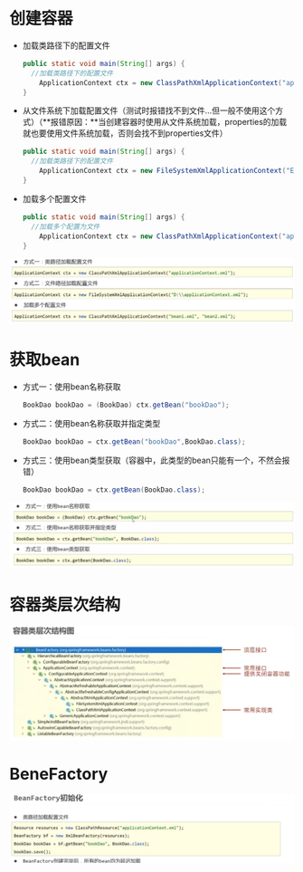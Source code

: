 # 创建容器

+ 加载类路径下的配置文件

  ```java
  public static void main(String[] args) {
  	//加载类路径下的配置文件
      ApplicationContext ctx = new ClassPathXmlApplicationContext("applicationContext.xml");
  }
  ```

+ 从文件系统下加载配置文件（测试时报错找不到文件...但一般不使用这个方式）（**报错原因：**当创建容器时使用从文件系统加载，properties的加载就也要使用文件系统加载，否则会找不到properties文件）

  ```java
  public static void main(String[] args) {
  	//加载类路径下的配置文件
      ApplicationContext ctx = new FileSystemXmlApplicationContext("E:\\Projects\\Java\\JavaSSM\\spring_07_di_autoware\\src\\main\\resources\\applicationContext.xml");
  }
  ```

+ 加载多个配置文件

  ```java
  public static void main(String[] args) {
  	//加载多个配置为文件
      ApplicationContext ctx = new ClassPathXmlApplicationContext("applicationContext1.xml","applicationContext2.xml");
  }
  ```

![image-20230225214709041](./assets/image-20230225214709041.png)

# 获取bean

+ 方式一：使用bean名称获取

  ```java
  BookDao bookDao = (BookDao) ctx.getBean("bookDao");
  ```

+ 方式二：使用bean名称获取并指定类型

  ```java
  BookDao bookDao = ctx.getBean("bookDao",BookDao.class);
  ```

+ 方式三：使用bean类型获取（容器中，此类型的bean只能有一个，不然会报错）

  ```java
  BookDao bookDao = ctx.getBean(BookDao.class);
  ```

![image-20230225214910920](./assets/image-20230225214910920.png)

# 容器类层次结构

![](./assets/6.容器/image-20230225215921255.png)

# BeneFactory

![image-20230225220238674](./assets/image-20230225220238674.png)